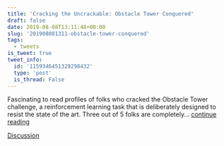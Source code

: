```yaml
---
title: 'Cracking the Uncrackable: Obstacle Tower Conquered'
draft: false
date: 2019-08-08T13:11:48+00:00
slug: '201908081311-obstacle-tower-conquered'
tags:
  - tweets
is_tweet: true
tweet_info:
  id: '1159346451329298432'
  type: 'post'
  is_thread: False
---
```




Fascinating to read profiles of folks who cracked the Obstacle Tower challenge, a reinforcement learning task that is deliberately designed to resist the state of the art. Three out of 5 folks are completely... [continue reading](urls[0])

[Discussion](https://x.com/sytelus/status/1159346451329298432)
